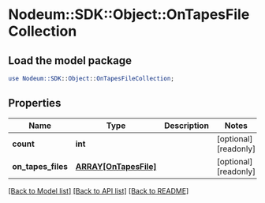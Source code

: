 # Nodeum::SDK::Object::OnTapesFileCollection

## Load the model package
```perl
use Nodeum::SDK::Object::OnTapesFileCollection;
```

## Properties
Name | Type | Description | Notes
------------ | ------------- | ------------- | -------------
**count** | **int** |  | [optional] [readonly] 
**on_tapes_files** | [**ARRAY[OnTapesFile]**](OnTapesFile.md) |  | [optional] [readonly] 

[[Back to Model list]](../README.md#documentation-for-models) [[Back to API list]](../README.md#documentation-for-api-endpoints) [[Back to README]](../README.md)



